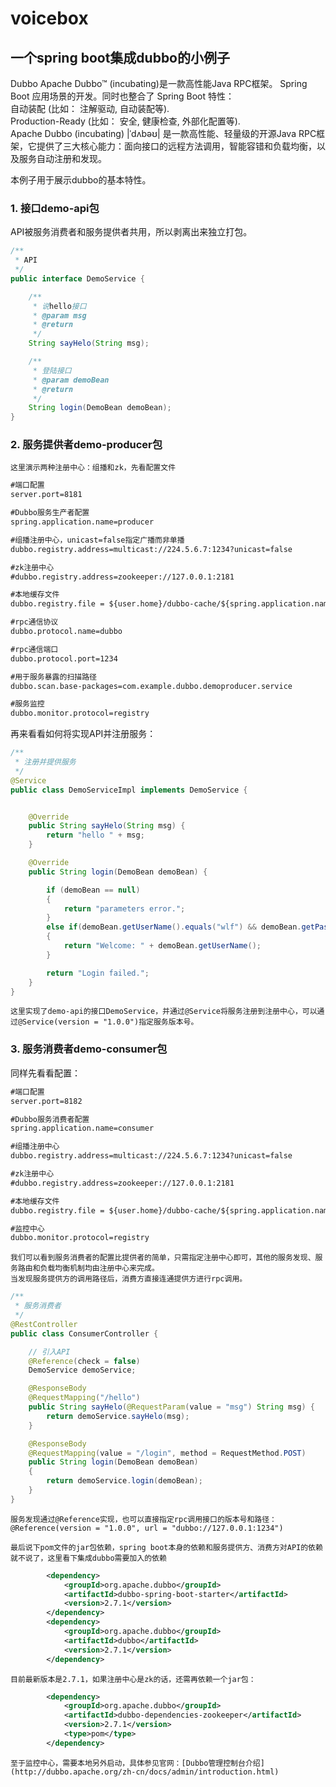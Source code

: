 # voicebox

## 一个spring boot集成dubbo的小例子

Dubbo Apache Dubbo™ (incubating)是一款高性能Java RPC框架。 Spring Boot 应用场景的开发。同时也整合了 Spring Boot 特性：<br>
自动装配 (比如： 注解驱动, 自动装配等).<br>
Production-Ready (比如： 安全, 健康检查, 外部化配置等).<br>
Apache Dubbo (incubating) |ˈdʌbəʊ| 是一款高性能、轻量级的开源Java RPC框架，它提供了三大核心能力：面向接口的远程方法调用，智能容错和负载均衡，以及服务自动注册和发现。<br>

>  

本例子用于展示dubbo的基本特性。<br>

### 1. 接口demo-api包
API被服务消费者和服务提供者共用，所以剥离出来独立打包。<br>
```Java
/**
 * API
 */
public interface DemoService {

    /**
     * 说hello接口
     * @param msg
     * @return
     */
    String sayHelo(String msg);

    /**
     * 登陆接口
     * @param demoBean
     * @return
     */
    String login(DemoBean demoBean);
}
```
### 2. 服务提供者demo-producer包
    这里演示两种注册中心：组播和zk，先看配置文件
```xml
#端口配置
server.port=8181

#Dubbo服务生产者配置
spring.application.name=producer

#组播注册中心，unicast=false指定广播而非单播
dubbo.registry.address=multicast://224.5.6.7:1234?unicast=false

#zk注册中心
#dubbo.registry.address=zookeeper://127.0.0.1:2181

#本地缓存文件
dubbo.registry.file = ${user.home}/dubbo-cache/${spring.application.name}/dubbo.cache

#rpc通信协议
dubbo.protocol.name=dubbo

#rpc通信端口
dubbo.protocol.port=1234

#用于服务暴露的扫描路径
dubbo.scan.base-packages=com.example.dubbo.demoproducer.service

#服务监控
dubbo.monitor.protocol=registry
```
再来看看如何将实现API并注册服务：
```java    
/**
 * 注册并提供服务
 */
@Service
public class DemoServiceImpl implements DemoService {


    @Override
    public String sayHelo(String msg) {
        return "hello " + msg;
    }

    @Override
    public String login(DemoBean demoBean) {

        if (demoBean == null)
        {
            return "parameters error.";
        }
        else if(demoBean.getUserName().equals("wlf") && demoBean.getPasswd().equals("123"))
        {
            return "Welcome: " + demoBean.getUserName();
        }

        return "Login failed.";
    }
}    
```
    这里实现了demo-api的接口DemoService，并通过@Service将服务注册到注册中心，可以通过@Service(version = "1.0.0")指定服务版本号。
    
### 3. 服务消费者demo-consumer包
同样先看看配置：<br>

```xml
#端口配置
server.port=8182

#Dubbo服务消费者配置
spring.application.name=consumer

#组播注册中心
dubbo.registry.address=multicast://224.5.6.7:1234?unicast=false

#zk注册中心
#dubbo.registry.address=zookeeper://127.0.0.1:2181

#本地缓存文件
dubbo.registry.file = ${user.home}/dubbo-cache/${spring.application.name}/dubbo.cache

#监控中心
dubbo.monitor.protocol=registry
```
    我们可以看到服务消费者的配置比提供者的简单，只需指定注册中心即可，其他的服务发现、服务路由和负载均衡机制均由注册中心来完成。
    当发现服务提供方的调用路径后，消费方直接连通提供方进行rpc调用。
```java    
/**
 * 服务消费者
 */
@RestController
public class ConsumerController {

    // 引入API
    @Reference(check = false)
    DemoService demoService;

    @ResponseBody
    @RequestMapping("/hello")
    public String sayHelo(@RequestParam(value = "msg") String msg) {
        return demoService.sayHelo(msg);
    }

    @ResponseBody
    @RequestMapping(value = "/login", method = RequestMethod.POST)
    public String login(DemoBean demoBean)
    {
        return demoService.login(demoBean);
    }
}
```
    服务发现通过@Reference实现，也可以直接指定rpc调用接口的版本号和路径：@Reference(version = "1.0.0", url = "dubbo://127.0.0.1:1234")
    
>  

    最后说下pom文件的jar包依赖，spring boot本身的依赖和服务提供方、消费方对API的依赖就不说了，这里看下集成dubbo需要加入的依赖
```xml    
        <dependency>
            <groupId>org.apache.dubbo</groupId>
            <artifactId>dubbo-spring-boot-starter</artifactId>
            <version>2.7.1</version>
        </dependency>
        <dependency>
            <groupId>org.apache.dubbo</groupId>
            <artifactId>dubbo</artifactId>
            <version>2.7.1</version>
        </dependency>    
```        
    目前最新版本是2.7.1，如果注册中心是zk的话，还需再依赖一个jar包：
    
```xml
        <dependency>
            <groupId>org.apache.dubbo</groupId>
            <artifactId>dubbo-dependencies-zookeeper</artifactId>
            <version>2.7.1</version>
            <type>pom</type>
        </dependency>
```
        
    至于监控中心，需要本地另外启动，具体参见官网：[Dubbo管理控制台介绍](http://dubbo.apache.org/zh-cn/docs/admin/introduction.html)
